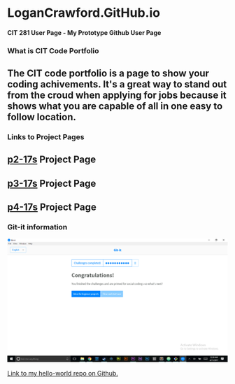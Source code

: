 # LoganCrawford.GitHub.io
#### CIT 281 User Page - My Prototype Github User Page

### What is CIT Code Portfolio
## The CIT code portfolio is a page to show your coding achivements. It's a great way to stand out from the croud when applying for jobs because it shows what you are capable of all in one easy to follow location.

### Links to Project Pages
## [p2-17s](https://uo-cit.github.io/p2-17s-LoganCrawford/) Project Page
## [p3-17s](https://uo-cit.github.io/p3-17s-LoganCrawford/) Project Page
## [p4-17s](https://uo-cit.github.io/p4-17s-LoganCrawford/) Project Page


### Git-it information
![Git-it Exercises Completion Page](images/gitit-exercises.jpg)

[Link to my hello-world repo on Github.](https://github.com/LoganCrawford/hello-world)
